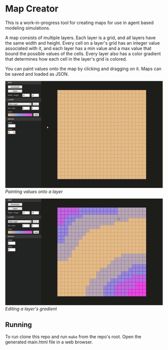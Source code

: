 # Map Creator

This is a work-in-progress tool for creating maps for use in agent based modeling simulations.

A map consists of multiple layers. Each layer is a grid, and all layers have the same width and height. Every cell on a layer's grid has an integer value associated with it, and each layer has a min value and a max value that bound the possible values of the cells. Every layer also has a color gradient that determines how each cell in the layer's grid is colored.

You can paint values onto the map by clicking and dragging on it. Maps can be saved and loaded as JSON.

![painting](https://raw.githubusercontent.com/patrickcsullivan/map-creator/view/doc/painting.gif "painting")
_Painting values onto a layer_

![editing a gradient](https://raw.githubusercontent.com/patrickcsullivan/map-creator/view/doc/gradient.gif "editing a gradient")
_Editing a layer's gradient_

## Running

To run clone this repo and run `make` from the repo's root. Open the generated main.html file in a web browser.